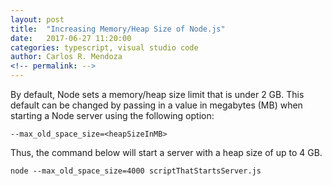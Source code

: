 ```yaml
---
layout: post
title:  "Increasing Memory/Heap Size of Node.js"
date:   2017-06-27 11:20:00
categories: typescript, visual studio code
author: Carlos R. Mendoza
<!-- permalink: -->
---
```


By default, Node sets a memory/heap size limit that is under 2 GB. This default can be changed by passing in a value in megabytes (MB) when starting a Node server using the following option:

`--max_old_space_size=<heapSizeInMB>`

Thus, the command below will start a server with a heap size of up to 4 GB.

`node --max_old_space_size=4000 scriptThatStartsServer.js`
